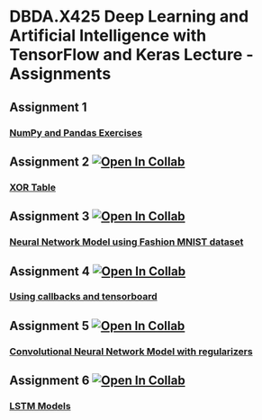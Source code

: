 # DBDA.X425 Deep Learning and Artificial Intelligence with TensorFlow and Keras Lecture - Assignments
## Assignment 1
  ### [NumPy  and Pandas Exercises](https://github.com/atalaydenknalbant/DBDA.X425_assignments/blob/main/assignment1.ipynb)
## Assignment 2  [![Open In Collab](https://colab.research.google.com/assets/colab-badge.svg)](https://colab.research.google.com/drive/1kWK5qegH8XatEPJ4_aSuINsewc-2LqWc?usp=sharing)
  ### [XOR Table](https://github.com/atalaydenknalbant/DBDA.X425_assignments/blob/main/assignment2.ipynb)
## Assignment 3  [![Open In Collab](https://colab.research.google.com/assets/colab-badge.svg)](https://colab.research.google.com/drive/1pnxw_M33et8BD2jIizF5vodEDsc0_EZX?usp=sharing)
  ### [Neural Network Model using Fashion MNIST dataset](https://github.com/atalaydenknalbant/DBDA.X425_Assignments/blob/main/assignment3.ipynb)
## Assignment 4  [![Open In Collab](https://colab.research.google.com/assets/colab-badge.svg)](https://colab.research.google.com/github/atalaydenknalbant/DBDA.X425_Assignments/blob/main/assignment4.ipynb)
  ### [Using callbacks and tensorboard](https://github.com/atalaydenknalbant/DBDA.X425_Assignments/blob/main/assignment4.ipynb)  
## Assignment 5  [![Open In Collab](https://colab.research.google.com/assets/colab-badge.svg)](https://colab.research.google.com/drive/1kyxCKzlY_mWBmdiMfzdQisDEtsl1uwDx?usp=sharing)
  ### [Convolutional Neural Network Model with regularizers](https://github.com/atalaydenknalbant/DBDA.X425_Assignments/blob/main/assignment5.ipynb)    
## Assignment 6  [![Open In Collab](https://colab.research.google.com/assets/colab-badge.svg)](https://colab.research.google.com/drive/1VlDOkWh3N-xEHw6wgOpfyAv2kI0gP7eY?usp=sharing)
  ### [LSTM Models](https://github.com/atalaydenknalbant/DBDA.X425_Assignments/blob/main/assignment6.ipynb)      

  
